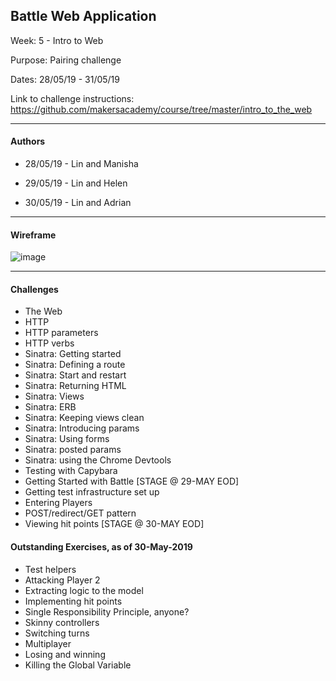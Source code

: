 ## Battle Web Application

Week: 5 - Intro to Web

Purpose: Pairing challenge 

Dates: 28/05/19 - 31/05/19

Link to challenge instructions: https://github.com/makersacademy/course/tree/master/intro_to_the_web

--------------------------

#### Authors

* 28/05/19 - Lin and Manisha

* 29/05/19 - Lin and Helen

* 30/05/19 - Lin and Adrian

-------------------------
#### Wireframe

![image](https://github.com/makersacademy/course/blob/master/intro_to_the_web/images/battle_final_mockup.png?raw=true)

------------------------
#### Challenges

- The Web
- HTTP
- HTTP parameters
- HTTP verbs
- Sinatra: Getting started
- Sinatra: Defining a route
- Sinatra: Start and restart
- Sinatra: Returning HTML
- Sinatra: Views
- Sinatra: ERB
- Sinatra: Keeping views clean
- Sinatra: Introducing params
- Sinatra: Using forms
- Sinatra: posted params
- Sinatra: using the Chrome Devtools
- Testing with Capybara
- Getting Started with Battle [STAGE @ 29-MAY EOD]
- Getting test infrastructure set up
- Entering Players
- POST/redirect/GET pattern
- Viewing hit points [STAGE @ 30-MAY EOD]

#### Outstanding Exercises, as of 30-May-2019

- Test helpers
- Attacking Player 2
- Extracting logic to the model
- Implementing hit points
- Single Responsibility Principle, anyone?
- Skinny controllers
- Switching turns
- Multiplayer
- Losing and winning
- Killing the Global Variable
